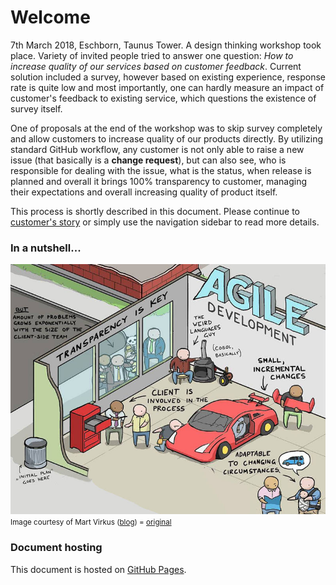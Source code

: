 # Welcome

7th March 2018, Eschborn, Taunus Tower. A design thinking workshop took place. Variety of invited people tried to answer 
one question: *How to increase quality of our services based on customer feedback*. Current solution included a survey, 
however based on existing experience, response rate is quite low and most importantly, one can hardly measure an impact 
of customer's feedback to existing service, which questions the existence of survey itself.  

One of proposals at the end of the workshop was to skip survey completely and allow customers to increase quality of 
our products directly. By utilizing standard GitHub workflow, any customer is not only able to raise a new issue (that 
basically is a **change request**), but can also see, who is responsible for dealing with the issue, what is the status, 
when release is planned and overall it brings 100% transparency to customer, managing their expectations and overall 
increasing quality of product itself.  

This process is shortly described in this document. Please continue to [customer's story](story1.md) or simply use the 
navigation sidebar to read more details.

### In a nutshell...

![illustation](img/title.jpg)
<small>Image courtesy of Mart Virkus ([blog](https://toggl.com/)) = [original](https://i.imgur.com/IMPvTZd.jpg)</small>

### Document hosting

This document is hosted on [GitHub Pages](https://do-team.github.io/productitself/).
